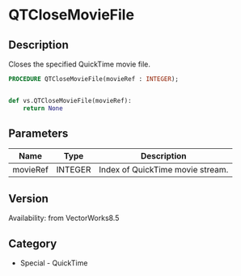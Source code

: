 # QTCloseMovieFile

## Description
Closes the specified QuickTime movie file.

```pascal
PROCEDURE QTCloseMovieFile(movieRef : INTEGER);
```

```python

def vs.QTCloseMovieFile(movieRef):
    return None
```

## Parameters
|Name|Type|Description|
|---|---|---|
|movieRef|INTEGER|Index of QuickTime movie stream.|

## Version
Availability: from VectorWorks8.5
## Category
* Special - QuickTime

